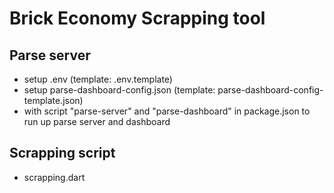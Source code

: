 # Brick Economy Scrapping tool

## Parse server
- setup .env (template: .env.template)
- setup parse-dashboard-config.json (template: parse-dashboard-config-template.json)
- with script "parse-server" and "parse-dashboard" in package.json to run up parse server and dashboard

## Scrapping script
- scrapping.dart
